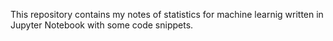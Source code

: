 This repository contains my notes of statistics for machine learnig written in  Jupyter Notebook with some code snippets.
